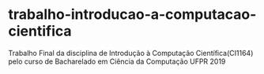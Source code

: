 # trabalho-introducao-a-computacao-cientifica
Trabalho Final da disciplina de Introdução à Computação Científica(CI1164) pelo curso de Bacharelado em Ciência da Computação UFPR 2019 
